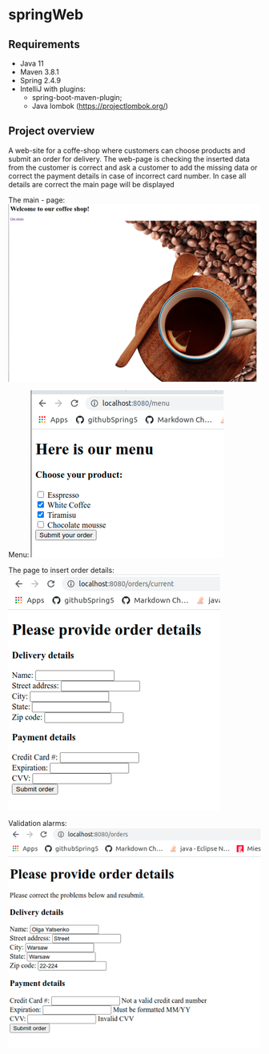 # springWeb
## Requirements
* Java 11
* Maven 3.8.1
* Spring 2.4.9
* IntelliJ with plugins: 
  *  spring-boot-maven-plugin;
  *  Java lombok (https://projectlombok.org/)

## Project overview

A web-site for a coffe-shop where customers can choose products and submit an order for delivery. The web-page is checking the inserted data from the customer is correct and ask a customer to add the missing data or correct the payment details in case of incorrect card number. In case all details are correct the main page will be displayed

The main - page:
![alt text](https://github.com/OlgaYatsenko/springWeb/blob/master/src/main/resources/static/images/Web_page1.png)

Menu:
![alt text](https://github.com/OlgaYatsenko/springWeb/blob/master/src/main/resources/static/images/Menu.png)

The page to insert order details:
![alt text](https://github.com/OlgaYatsenko/springWeb/blob/master/src/main/resources/static/images/order_details.png)

Validation alarms:
![alt text](https://github.com/OlgaYatsenko/springWeb/blob/master/src/main/resources/static/images/SubmittingIncOrder.png)
